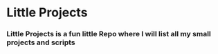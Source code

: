 # Little Projects 

### Little Projects is a fun little Repo where I will list all my small projects and scripts

